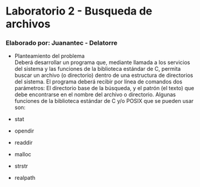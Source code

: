# Laboratorio 2 - Busqueda de archivos
### Elaborado por: Juanantec - Delatorre

- Planteamiento del problema<br>
Deberá desarrollar un programa que, mediante llamada a los servicios del sistema
y las funciones de la biblioteca estándar de C, permita buscar un archivo (o
directorio) dentro de una estructura de directorios del sistema. El programa deberá
recibir por línea de comandos dos parámetros: El directorio base de la búsqueda,
y el patrón (el texto) que debe encontrarse en el nombre del archivo o directorio.
Algunas funciones de la biblioteca estándar de C y/o POSIX que se pueden usar son:<br>

- stat
- opendir
- readdir
- malloc
- strstr
- realpath

